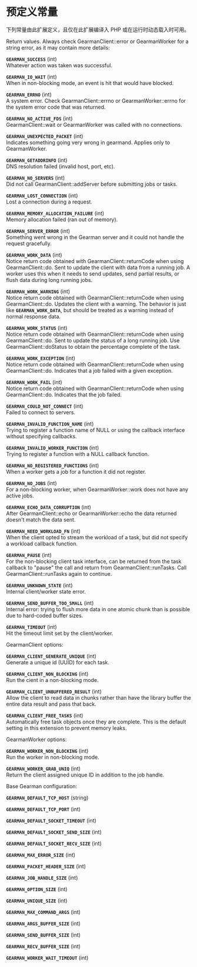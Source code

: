 预定义常量
==========

下列常量由此扩展定义，且仅在此扩展编译入 PHP 或在运行时动态载入时可用。

Return values. Always check <span
class="methodname">GearmanClient::error</span> or <span
class="methodname">GearmanWorker</span> for a string error, as it may
contain more details:

**`GEARMAN_SUCCESS`** (<span class="type">int</span>)  
<span class="simpara"> Whatever action was taken was successful. </span>

**`GEARMAN_IO_WAIT`** (<span class="type">int</span>)  
<span class="simpara"> When in non-blocking mode, an event is hit that
would have blocked. </span>

**`GEARMAN_ERRNO`** (<span class="type">int</span>)  
<span class="simpara"> A system error. Check <span
class="methodname">GearmanClient::errno</span> or <span
class="methodname">GearmanWorker::errno</span> for the system error code
that was returned. </span>

**`GEARMAN_NO_ACTIVE_FDS`** (<span class="type">int</span>)  
<span class="simpara"> <span
class="methodname">GearmanClient::wait</span> or <span
class="methodname">GearmanWorker</span> was called with no connections.
</span>

**`GEARMAN_UNEXPECTED_PACKET`** (<span class="type">int</span>)  
<span class="simpara"> Indicates something going very wrong in gearmand.
Applies only to <span class="classname">GearmanWorker</span>. </span>

**`GEARMAN_GETADDRINFO`** (<span class="type">int</span>)  
<span class="simpara"> DNS resolution failed (invalid host, port, etc).
</span>

**`GEARMAN_NO_SERVERS`** (<span class="type">int</span>)  
<span class="simpara"> Did not call <span
class="methodname">GearmanClient::addServer</span> before submitting
jobs or tasks. </span>

**`GEARMAN_LOST_CONNECTION`** (<span class="type">int</span>)  
<span class="simpara"> Lost a connection during a request. </span>

**`GEARMAN_MEMORY_ALLOCATION_FAILURE`** (<span class="type">int</span>)  
<span class="simpara"> Memory allocation failed (ran out of memory).
</span>

**`GEARMAN_SERVER_ERROR`** (<span class="type">int</span>)  
<span class="simpara"> Something went wrong in the Gearman server and it
could not handle the request gracefully. </span>

**`GEARMAN_WORK_DATA`** (<span class="type">int</span>)  
<span class="simpara"> Notice return code obtained with <span
class="methodname">GearmanClient::returnCode</span> when using <span
class="methodname">GearmanClient::do</span>. Sent to update the client
with data from a running job. A worker uses this when it needs to send
updates, send partial results, or flush data during long running jobs.
</span>

**`GEARMAN_WORK_WARNING`** (<span class="type">int</span>)  
<span class="simpara"> Notice return code obtained with <span
class="methodname">GearmanClient::returnCode</span> when using <span
class="methodname">GearmanClient::do</span>. Updates the client with a
warning. The behavior is just like **`GEARMAN_WORK_DATA`**, but should
be treated as a warning instead of normal response data. </span>

**`GEARMAN_WORK_STATUS`** (<span class="type">int</span>)  
<span class="simpara"> Notice return code obtained with <span
class="methodname">GearmanClient::returnCode</span> when using <span
class="methodname">GearmanClient::do</span>. Sent to update the status
of a long running job. Use <span
class="methodname">GearmanClient::doStatus</span> to obtain the
percentage complete of the task. </span>

**`GEARMAN_WORK_EXCEPTION`** (<span class="type">int</span>)  
<span class="simpara"> Notice return code obtained with <span
class="methodname">GearmanClient::returnCode</span> when using <span
class="methodname">GearmanClient::do</span>. Indicates that a job failed
with a given exception. </span>

**`GEARMAN_WORK_FAIL`** (<span class="type">int</span>)  
<span class="simpara"> Notice return code obtained with <span
class="methodname">GearmanClient::returnCode</span> when using <span
class="methodname">GearmanClient::do</span>. Indicates that the job
failed. </span>

**`GEARMAN_COULD_NOT_CONNECT`** (<span class="type">int</span>)  
<span class="simpara"> Failed to connect to servers. </span>

**`GEARMAN_INVALID_FUNCTION_NAME`** (<span class="type">int</span>)  
<span class="simpara"> Trying to register a function name of NULL or
using the callback interface without specifying callbacks. </span>

**`GEARMAN_INVALID_WORKER_FUNCTION`** (<span class="type">int</span>)  
<span class="simpara"> Trying to register a function with a NULL
callback function. </span>

**`GEARMAN_NO_REGISTERED_FUNCTIONS`** (<span class="type">int</span>)  
<span class="simpara"> When a worker gets a job for a function it did
not register. </span>

**`GEARMAN_NO_JOBS`** (<span class="type">int</span>)  
<span class="simpara"> For a non-blocking worker, when <span
class="methodname">GearmanWorker::work</span> does not have any active
jobs. </span>

**`GEARMAN_ECHO_DATA_CORRUPTION`** (<span class="type">int</span>)  
<span class="simpara"> After <span
class="methodname">GearmanClient::echo</span> or <span
class="methodname">GearmanWorker::echo</span> the data returned doesn't
match the data sent. </span>

**`GEARMAN_NEED_WORKLOAD_FN`** (<span class="type">int</span>)  
<span class="simpara"> When the client opted to stream the workload of a
task, but did not specify a workload callback function. </span>

**`GEARMAN_PAUSE`** (<span class="type">int</span>)  
<span class="simpara"> For the non-blocking client task interface, can
be returned from the task callback to "pause" the call and return from
<span class="methodname">GearmanClient::runTasks</span>. Call <span
class="methodname">GearmanClient::runTasks</span> again to continue.
</span>

**`GEARMAN_UNKNOWN_STATE`** (<span class="type">int</span>)  
<span class="simpara"> Internal client/worker state error. </span>

**`GEARMAN_SEND_BUFFER_TOO_SMALL`** (<span class="type">int</span>)  
<span class="simpara"> Internal error: trying to flush more data in one
atomic chunk than is possible due to hard-coded buffer sizes. </span>

**`GEARMAN_TIMEOUT`** (<span class="type">int</span>)  
<span class="simpara"> Hit the timeout limit set by the client/worker.
</span>

<span class="classname">GearmanClient</span> options:

**`GEARMAN_CLIENT_GENERATE_UNIQUE`** (<span class="type">int</span>)  
<span class="simpara"> Generate a unique id (UUID) for each task.
</span>

**`GEARMAN_CLIENT_NON_BLOCKING`** (<span class="type">int</span>)  
<span class="simpara"> Run the cient in a non-blocking mode. </span>

**`GEARMAN_CLIENT_UNBUFFERED_RESULT`** (<span class="type">int</span>)  
<span class="simpara"> Allow the client to read data in chunks rather
than have the library buffer the entire data result and pass that back.
</span>

**`GEARMAN_CLIENT_FREE_TASKS`** (<span class="type">int</span>)  
<span class="simpara"> Automatically free task objects once they are
complete. This is the default setting in this extension to prevent
memory leaks. </span>

<span class="classname">GearmanWorker</span> options:

**`GEARMAN_WORKER_NON_BLOCKING`** (<span class="type">int</span>)  
<span class="simpara"> Run the worker in non-blocking mode. </span>

**`GEARMAN_WORKER_GRAB_UNIQ`** (<span class="type">int</span>)  
<span class="simpara"> Return the client assigned unique ID in addition
to the job handle. </span>

Base Gearman configuration:

**`GEARMAN_DEFAULT_TCP_HOST`** (<span class="type">string</span>)  
<span class="simpara"> </span>

**`GEARMAN_DEFAULT_TCP_PORT`** (<span class="type">int</span>)  
<span class="simpara"> </span>

**`GEARMAN_DEFAULT_SOCKET_TIMEOUT`** (<span class="type">int</span>)  
<span class="simpara"> </span>

**`GEARMAN_DEFAULT_SOCKET_SEND_SIZE`** (<span class="type">int</span>)  
<span class="simpara"> </span>

**`GEARMAN_DEFAULT_SOCKET_RECV_SIZE`** (<span class="type">int</span>)  
<span class="simpara"> </span>

**`GEARMAN_MAX_ERROR_SIZE`** (<span class="type">int</span>)  
<span class="simpara"> </span>

**`GEARMAN_PACKET_HEADER_SIZE`** (<span class="type">int</span>)  
<span class="simpara"> </span>

**`GEARMAN_JOB_HANDLE_SIZE`** (<span class="type">int</span>)  
<span class="simpara"> </span>

**`GEARMAN_OPTION_SIZE`** (<span class="type">int</span>)  
<span class="simpara"> </span>

**`GEARMAN_UNIQUE_SIZE`** (<span class="type">int</span>)  
<span class="simpara"> </span>

**`GEARMAN_MAX_COMMAND_ARGS`** (<span class="type">int</span>)  
<span class="simpara"> </span>

**`GEARMAN_ARGS_BUFFER_SIZE`** (<span class="type">int</span>)  
<span class="simpara"> </span>

**`GEARMAN_SEND_BUFFER_SIZE`** (<span class="type">int</span>)  
<span class="simpara"> </span>

**`GEARMAN_RECV_BUFFER_SIZE`** (<span class="type">int</span>)  
<span class="simpara"> </span>

**`GEARMAN_WORKER_WAIT_TIMEOUT`** (<span class="type">int</span>)  
<span class="simpara"> </span>
